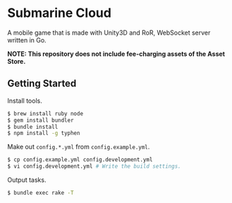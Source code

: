 # Submarine Cloud

A mobile game that is made with Unity3D and RoR, WebSocket server written in Go.

**NOTE: This repository does not include fee-charging assets of the Asset Store.**

## Getting Started

Install tools.

```bash
$ brew install ruby node
$ gem install bundler
$ bundle install
$ npm install -g typhen
```

Make out `config.*.yml` from `config.example.yml`.

```bash
$ cp config.example.yml config.development.yml
$ vi config.development.yml # Write the build settings.
```

Output tasks.

```bash
$ bundle exec rake -T
```
